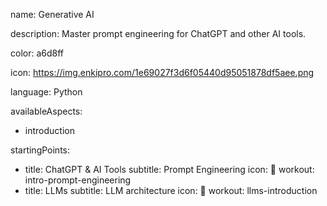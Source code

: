 name: Generative AI

description: Master prompt engineering for ChatGPT and other AI tools.

color: a6d8ff

icon: https://img.enkipro.com/1e69027f3d6f05440d95051878df5aee.png

language: Python

availableAspects:
  - introduction

startingPoints:
  - title: ChatGPT & AI Tools
    subtitle: Prompt Engineering
    icon: 🤖
    workout: intro-prompt-engineering
  - title: LLMs
    subtitle: LLM architecture
    icon: 🧠
    workout: llms-introduction
